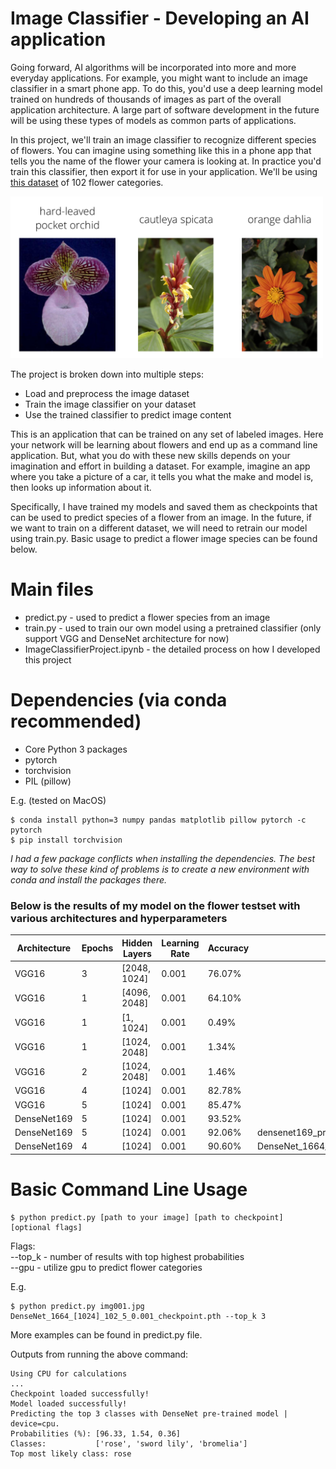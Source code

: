 # Image Classifier - Developing an AI application

Going forward, AI algorithms will be incorporated into more and more everyday applications. For example, you might want to include an image classifier in a smart phone app. To do this, you'd use a deep learning model trained on hundreds of thousands of images as part of the overall application architecture. A large part of software development in the future will be using these types of models as common parts of applications. 

In this project, we'll train an image classifier to recognize different species of flowers. You can imagine using something like this in a phone app that tells you the name of the flower your camera is looking at. In practice you'd train this classifier, then export it for use in your application. We'll be using [this dataset](http://www.robots.ox.ac.uk/~vgg/data/flowers/102/index.html) of 102 flower categories.

<img src='assets/Flowers.png' width=500px>

The project is broken down into multiple steps:

* Load and preprocess the image dataset
* Train the image classifier on your dataset
* Use the trained classifier to predict image content

This is an application that can be trained on any set of labeled images. Here your network will be learning about flowers and end up as a command line application. But, what you do with these new skills depends on your imagination and effort in building a dataset. For example, imagine an app where you take a picture of a car, it tells you what the make and model is, then looks up information about it.

Specifically, I have trained my models and saved them as checkpoints that can be used to predict species of a flower from an image. In the future, if we want to train on a different dataset, we will need to retrain our model using train.py. Basic usage to predict a flower image species can be found below.

# Main files
- predict.py - used to predict a flower species from an image
- train.py - used to train our own model using a pretrained classifier (only support VGG and DenseNet architecture for now)
- ImageClassifierProject.ipynb - the detailed process on how I developed this project

# Dependencies (via conda recommended)
- Core Python 3 packages
- pytorch
- torchvision
- PIL (pillow)

E.g. (tested on MacOS)
```
$ conda install python=3 numpy pandas matplotlib pillow pytorch -c pytorch
$ pip install torchvision
```

*I had a few package conflicts when installing the dependencies. The best way to solve these kind of problems is to create a new environment with conda and install the packages there.*

### Below is the results of my model on the flower testset with various architectures and hyperparameters
| Architecture | Epochs | Hidden Layers | Learning Rate | Accuracy | Model Saved                                     |
| ------------ | ------ | ------------- | ------------- | -------- | ----------------------------------------------- |
| VGG16        | 3      | [2048, 1024]  | 0.001         | 76.07%   |                                                 |
| VGG16        | 1      | [4096, 2048]  | 0.001         | 64.10%   |                                                 |
| VGG16        | 1      | [1, 1024]     | 0.001         | 0.49%    |                                                 |
| VGG16        | 1      | [1024, 2048]  | 0.001         | 1.34%    |                                                 |
| VGG16        | 2      | [1024, 2048]  | 0.001         | 1.46%    |                                                 |
| VGG16        | 4      | [1024]        | 0.001         | 82.78%   |                                                 |
| VGG16        | 5      | [1024]        | 0.001         | 85.47%   |                                                 |
| DenseNet169  | 5      | [1024]        | 0.001         | 93.52%   |                                                 |
| DenseNet169  | 5      | [1024]        | 0.001         | 92.06%   | densenet169_pretrained_checkpoint.pth           |
| DenseNet169  | 4      | [1024]        | 0.001         | 90.60%   | DenseNet_1664_[1024]_102_5_0.001_checkpoint.pth |


# Basic Command Line Usage
```
$ python predict.py [path to your image] [path to checkpoint] [optional flags]
```
Flags:  
--top_k - number of results with top highest probabilities  
--gpu - utilize gpu to predict flower categories

E.g.
```  
$ python predict.py img001.jpg DenseNet_1664_[1024]_102_5_0.001_checkpoint.pth --top_k 3
```

More examples can be found in predict.py file.

Outputs from running the above command:
```
Using CPU for calculations
...
Checkpoint loaded successfully!
Model loaded successfully!
Predicting the top 3 classes with DenseNet pre-trained model | device=cpu.
Probabilities (%): [96.33, 1.54, 0.36]
Classes:           ['rose', 'sword lily', 'bromelia']
Top most likely class: rose

```
